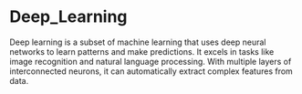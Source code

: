 # Deep_Learning
 Deep learning is a subset of machine learning that uses deep neural networks to learn patterns and make predictions. It excels in tasks like image recognition and natural language processing. With multiple layers of interconnected neurons, it can automatically extract complex features from data. 
